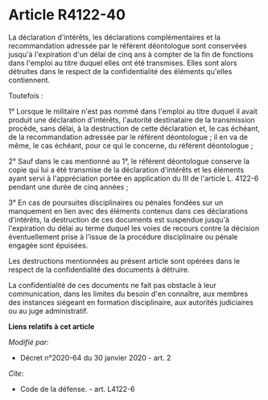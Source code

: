 # Article R4122-40

La déclaration d'intérêts, les déclarations complémentaires et la recommandation adressée par le référent déontologue sont
conservées jusqu'à l'expiration d'un délai de cinq ans à compter de la fin de fonctions dans l'emploi au titre duquel elles
ont été transmises. Elles sont alors détruites dans le respect de la confidentialité des éléments qu'elles contiennent.

Toutefois :

1° Lorsque le militaire n'est pas nommé dans l'emploi au titre duquel il avait produit une déclaration d'intérêts, l'autorité
destinataire de la transmission procède, sans délai, à la destruction de cette déclaration et, le cas échéant, de la
recommandation adressée par le référent déontologue ; il en va de même, le cas échéant, pour ce qui le concerne, du référent
déontologue ;

2° Sauf dans le cas mentionné au 1°, le référent déontologue conserve la copie qui lui a été transmise de la déclaration
d'intérêts et les éléments ayant servi à l'appréciation portée en application du III de l'article L. 4122-6 pendant une durée
de cinq années ;

3° En cas de poursuites disciplinaires ou pénales fondées sur un manquement en lien avec des éléments contenus dans ces
déclarations d'intérêts, la destruction de ces documents est suspendue jusqu'à l'expiration du délai au terme duquel les
voies de recours contre la décision éventuellement prise à l'issue de la procédure disciplinaire ou pénale engagée sont
épuisées.

Les destructions mentionnées au présent article sont opérées dans le respect de la confidentialité des documents à détruire.

La confidentialité de ces documents ne fait pas obstacle à leur communication, dans les limites du besoin d'en connaître, aux
membres des instances siégeant en formation disciplinaire, aux autorités judiciaires ou au juge administratif.

**Liens relatifs à cet article**

_Modifié par_:

  - Décret n°2020-64 du 30 janvier 2020 - art. 2

_Cite_:

  - Code de la défense. - art. L4122-6
